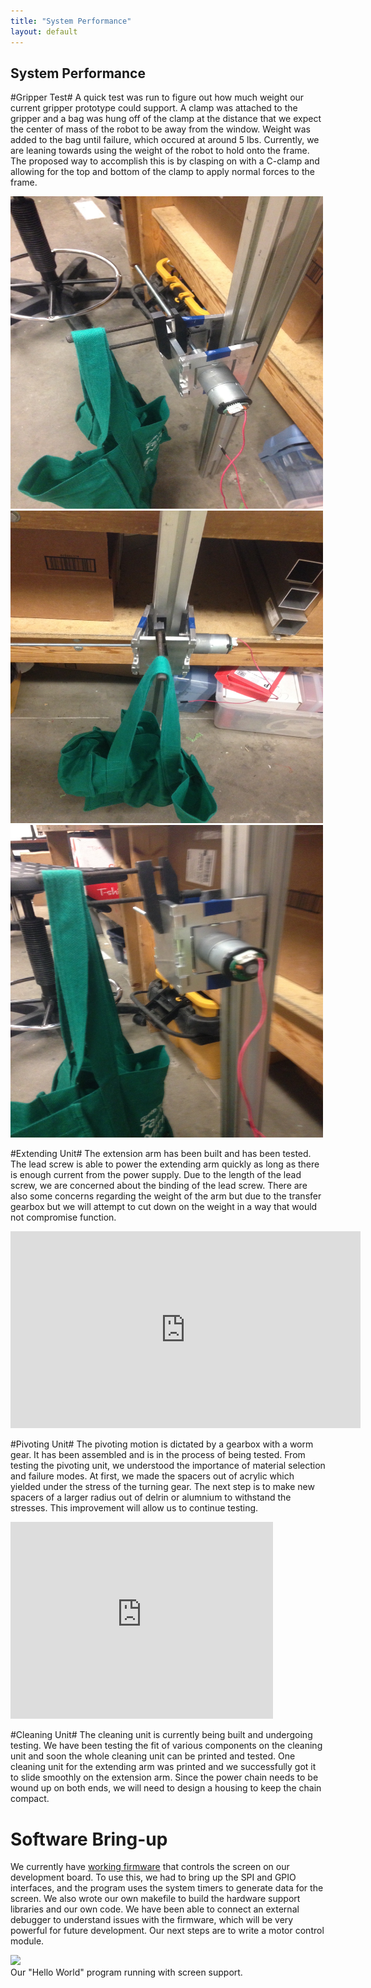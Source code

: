 ```yaml
---
title: "System Performance"
layout: default
---
```


## System Performance ##

#Gripper Test#
   A quick test was run to figure out how much weight our current gripper prototype could support.  A clamp was attached to the gripper and a bag was hung off of the clamp at the distance that we expect the center of mass of the robot to be away from the window.  Weight was added to the bag until failure, which occured at around 5 lbs. Currently, we are leaning towards using the weight of the robot to hold onto the frame. The proposed way to accomplish this is by clasping on with a C-clamp and allowing for the top and bottom of the clamp to apply normal forces to the frame. 
   
   <img src="../images/griptest1.JPG" width="500" height="500"/>
   <img src="../images/griptest2.JPG" width="500" height="500"/>
   <img src="../images/griptest3.JPG" width="500" height="500"/>

#Extending Unit#
The extension arm has been built and has been tested. The lead screw is able to power the extending arm quickly as long as there is enough current from the power supply. Due to the length of the lead screw, we are concerned about the binding of the lead screw. There are also some concerns regarding the weight of the arm but due to the transfer gearbox but we will attempt to cut down on the weight in a way that would not compromise function.

<iframe width="560" height="315" src="https://www.youtube.com/embed/jR1k3SBtJII" frameborder="0" allowfullscreen></iframe>

#Pivoting Unit#
The pivoting motion is dictated by a gearbox with a worm gear. It has been assembled and is in the process of being tested. From testing the pivoting unit, we understood the importance of material selection and failure modes. At first, we made the spacers out of acrylic which yielded under the stress of the turning gear. The next step is to make new spacers of a larger radius out of delrin or alumnium to withstand the stresses. This improvement will allow us to continue testing.

<iframe width="420" height="315" src="https://www.youtube.com/embed/JQYD1DYoebc" frameborder="0" allowfullscreen></iframe>

#Cleaning Unit#
The cleaning unit is currently being built and undergoing testing. We have been testing the fit of various components on the cleaning unit and soon the whole cleaning unit can be printed and tested. One cleaning unit for the extending arm was printed and we successfully got it to slide smoothly on the extension arm. Since the power chain needs to be wound up on both ends, we will need to design a housing to keep the chain compact.

# Software Bring-up #

We currently have [working firmware](https://github.com/TrevorDecker/CMU_Mechatronics_2015_TeamB/tree/master/stm32f4-firmware) that controls the screen on our development board. To use this, we had to bring up the SPI and GPIO interfaces, and the program uses the system timers to generate data for the screen. We also wrote our own makefile to build the hardware support libraries and our own code. We have been able to connect an external debugger to understand issues with the firmware, which will be very powerful for future development. Our next steps are to write a motor control module.

[![]({{site.baseurl}}/images/software1.jpg)]({{site.baseurl}}/images/software1.jpg)
<br />Our "Hello World" program running with screen support.<br />
